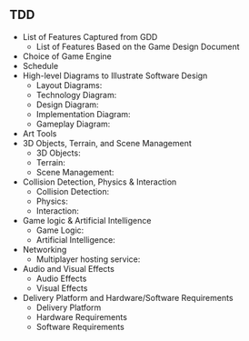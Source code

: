 ## TDD

- List of Features Captured from GDD
	- List of Features Based on the Game Design Document
- Choice of Game Engine
- Schedule
- High-level Diagrams to Illustrate Software Design
	- Layout Diagrams:
	- Technology Diagram:
	- Design Diagram:
	- Implementation Diagram:
	- Gameplay Diagram:
- Art Tools
- 3D Objects, Terrain, and Scene Management
	- 3D Objects:
	- Terrain:
	- Scene Management:
- Collision Detection, Physics & Interaction
	- Collision Detection:
	- Physics:
	- Interaction:
- Game logic & Artificial Intelligence
	- Game Logic:
	- Artificial Intelligence:
- Networking
	- Multiplayer hosting service:
- Audio and Visual Effects
	- Audio Effects
	- Visual Effects
- Delivery Platform and Hardware/Software Requirements
	- Delivery Platform
	- Hardware Requirements
	- Software Requirements